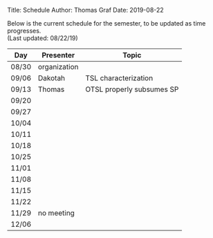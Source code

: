 ﻿Title: Schedule
Author: Thomas Graf
Date: 2019-08-22

Below is the current schedule for the semester, to be updated as time progresses.  
(Last updated: 08/22/19)


| Day   | Presenter          | Topic                                                  |
|-------|--------------------|--------------------------------------------------------|
| 08/30 | organization       |                                                        |
| 09/06 | Dakotah            | TSL characterization                                   |
| 09/13 | Thomas             | OTSL properly subsumes SP                              |
| 09/20 |                    |                                                        |
| 09/27 |                    |                                                        |
| 10/04 |                    |                                                        |
| 10/11 |                    |                                                        |
| 10/18 |                    |                                                        |
| 10/25 |                    |                                                        |
| 11/01 |                    |                                                        |
| 11/08 |                    |                                                        |
| 11/15 |                    |                                                        |
| 11/22 |                    |                                                        |
| 11/29 | no meeting         |                                                        |
| 12/06 |                    |                                                        |
